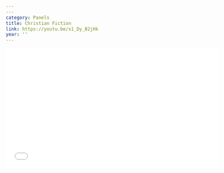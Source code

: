 ```yaml
---
---
category: Panels
title: Christian Fiction
link: https://youtu.be/x1_Dy_B2jHk
year: ''
---
```

<iframe width="560" height="315" src="{{ page.link }}" frameborder="0" allowfullscreen></iframe>
